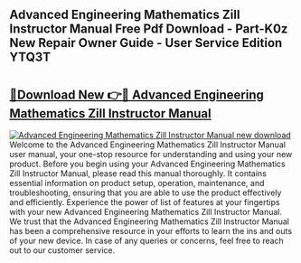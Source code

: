 ## Advanced Engineering Mathematics Zill Instructor Manual Free Pdf Download - Part-K0z New Repair Owner Guide - User Service Edition YTQ3T

# <h2><a href="http://bc57940.oget.top/?id=Advanced+Engineering+Mathematics+Zill+Instructor+Manual">🔗Download New 👉🔴 Advanced Engineering Mathematics Zill Instructor Manual</a></h2>

[![Advanced Engineering Mathematics Zill Instructor Manual new download](https://i.imgur.com/5g1atiW.png)](http://bc57940.oget.top/?id=Advanced+Engineering+Mathematics+Zill+Instructor+Manual)
Welcome to the Advanced Engineering Mathematics Zill Instructor Manual user manual, your one-stop resource for understanding and using your new product. Before you begin using your Advanced Engineering Mathematics Zill Instructor Manual, please read this manual thoroughly. It contains essential information on product setup, operation, maintenance, and troubleshooting, ensuring that you are able to use the product effectively and efficiently. Experience the power of list of features at your fingertips with your new Advanced Engineering Mathematics Zill Instructor Manual. We trust that the Advanced Engineering Mathematics Zill Instructor Manual has been a comprehensive resource in your efforts to learn the ins and outs of your new device. In case of any queries or concerns, feel free to reach out to our customer service.

